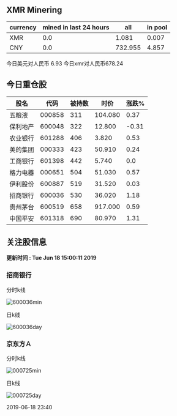 ## XMR Minering

|currency|mined in last 24 hours|all|in pool|
|---|---|---|---|
|XMR|0.0|1.081|0.007|
|CNY|0.0|732.955|4.857|

今日美元对人民币 6.93	今日xmr对人民币678.24


## 今日重仓股 

|股名|代码|被持数|时价|涨跌%|
|---|---|---|---|---|
|五粮液|000858|311|104.080|0.37|
|保利地产|600048|322|12.800|-0.31|
|农业银行|601288|406|3.820|0.53|
|美的集团|000333|423|50.910|0.24|
|工商银行|601398|442|5.740|0.0|
|格力电器|000651|504|51.030|0.57|
|伊利股份|600887|519|31.520|0.03|
|招商银行|600036|530|36.020|1.18|
|贵州茅台|600519|658|917.000|0.59|
|中国平安|601318|690|80.970|1.31|

## 关注股信息
**更新时间 : Tue Jun 18 15:00:11 2019**
### 招商银行 
分时k线

![600036min](http://image.sinajs.cn/newchart/min/n/sh600036.gif)

日k线

![600036day](http://image.sinajs.cn/newchart/daily/n/sh600036.gif)

### 京东方Ａ 
分时k线

![000725min](http://image.sinajs.cn/newchart/min/n/sz000725.gif)

日k线

![000725day](http://image.sinajs.cn/newchart/daily/n/sz000725.gif)

2019-06-18 23:40